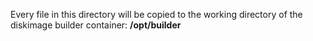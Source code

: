 Every file in this directory will be copied to the working directory of the diskimage builder container: **/opt/builder**
